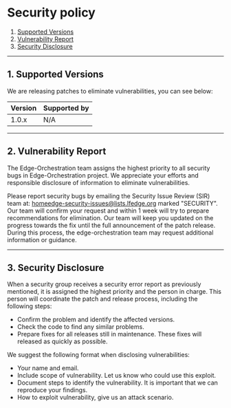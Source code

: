# Security policy

1. [Supported Versions](#1-supported-versions)  
2. [Vulnerability Report](#2-vulnerability-report)  
3. [Security Disclosure](#3-security-disclosure)  

---

## 1. Supported Versions

We are releasing patches to eliminate vulnerabilities, you can see below:

| Version     | Supported by |
| ----------- | ------------ |
| 1.0.x       | N/A          |

---

## 2. Vulnerability Report

The Edge-Orchestration team assigns the highest priority to all security bugs in Edge-Orchestration project. We appreciate your efforts and
responsible disclosure of information to eliminate vulnerabilities.

Please report security bugs by emailing the Security Issue Review (SIR) team at: homeedge-security-issues@lists.lfedge.org marked "SECURITY".
Our team will confirm your request and within 1 week will try to prepare recommendations for elimination. Our team will keep you updated on the progress towards the fix until the full announcement of the patch release. During this process, the edge-orchestration team may request additional information or guidance.

---

## 3. Security Disclosure

When a security group receives a security error report as previously mentioned, it is assigned the highest priority and the person in charge. This person will coordinate the patch and release process,
including the following steps:

  * Confirm the problem and identify the affected versions.
  * Check the code to find any similar problems.
  * Prepare fixes for all releases still in maintenance. These fixes will
    released as quickly as possible.

We suggest the following format when disclosing vulnerabilities:

  * Your name and email.
  * Include scope of vulnerability. Let us know who could use this exploit.
  * Document steps to identify the vulnerability. It is important that we can reproduce your findings. 
  * How to exploit vulnerability, give us an attack scenario.
